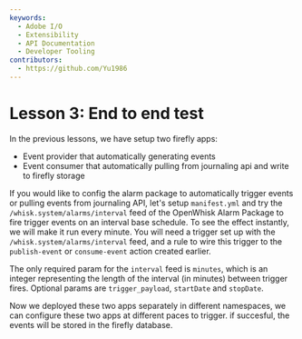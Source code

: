 ```yaml
---
keywords:
  - Adobe I/O
  - Extensibility
  - API Documentation
  - Developer Tooling
contributors:
  - https://github.com/Yu1986
---
```


# Lesson 3: End to end test
In the previous lessons, we have setup two firefly apps:
- Event provider that automatically generating events 
- Event consumer that automatically pulling from journaling api and write to firefly storage

If you would like to config the alarm package to automatically trigger events or pulling events from journaling API, let's setup `manifest.yml` and try the `/whisk.system/alarms/interval` feed of the OpenWhisk Alarm Package to fire trigger events on an interval base schedule. To see the effect instantly, we will make it run every minute. You will need a trigger set up with the `/whisk.system/alarms/interval` feed, and a rule to wire this trigger to the `publish-event` or `consume-event` action created earlier.

The only required param for the `interval` feed is `minutes`, which is an integer representing the length of the interval (in minutes) between trigger fires. Optional params are `trigger_payload`, `startDate` and `stopDate`.

Now we deployed these two apps separately in different namespaces, we can configure these two apps at different paces to trigger. if succesful, the events will be stored in the firefly database. 


